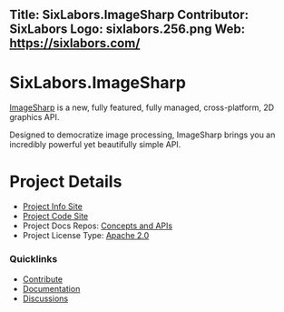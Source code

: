 Title: SixLabors.ImageSharp
Contributor: SixLabors
Logo: sixlabors.256.png
Web: https://sixlabors.com/
---
# SixLabors.ImageSharp

[ImageSharp](https://github.com/SixLabors/ImageSharp) is a new, fully featured, fully managed, cross-platform, 2D graphics API.

Designed to democratize image processing, ImageSharp brings you an incredibly powerful yet beautifully simple API.

# Project Details

- [Project Info Site](https://sixlabors.com/projects/imagesharp)
- [Project Code Site](https://github.com/SixLabors/ImageSharp)
- Project Docs Repos: [Concepts and APIs](https://github.com/SixLabors/docs)
- Project License Type: [Apache 2.0](https://github.com/SixLabors/ImageSharp/master/LICENSE)

### Quicklinks

- [Contribute](https://github.com/SixLabors/ImageSharp/blob/master/.github/CONTRIBUTING.md)
- [Documentation](https://docs.sixlabors.com)
- [Discussions](https://gitter.im/ImageSharp/General)
